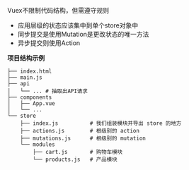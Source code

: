 Vuex不限制代码结构，但需遵守规则
+ 应用层级的状态应该集中到单个store对象中
+ 同步提交是使用Mutation是更改状态的唯一方法
+ 异步提交则使用Action

**项目结构示例**
```
├── index.html
├── main.js
├── api
│   └── ... # 抽取出API请求
├── components
│   ├── App.vue
│   └── ...
└── store
    ├── index.js          # 我们组装模块并导出 store 的地方
    ├── actions.js        # 根级别的 action
    ├── mutations.js      # 根级别的 mutation
    └── modules
        ├── cart.js       # 购物车模块
        └── products.js   # 产品模块
```